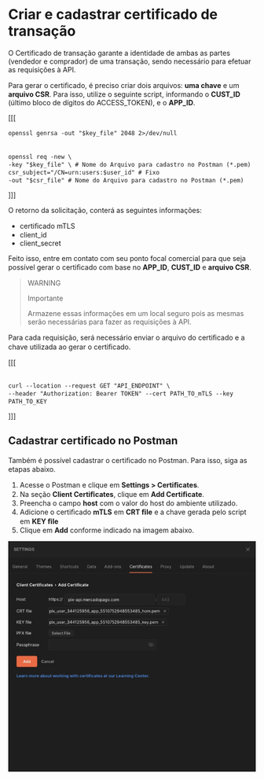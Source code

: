 # Criar e cadastrar certificado de transação

O Certificado de transação garante a identidade de ambas as partes (vendedor e comprador) de uma transação, sendo necessário para efetuar as requisições à API.

Para gerar o certiﬁcado, é preciso criar dois arquivos: **uma chave** e um **arquivo CSR**. Para isso, utilize o seguinte script, informando o **CUST_ID**  (último bloco de dígitos do ACCESS_TOKEN), e o **APP_ID**.

[[[
```script
openssl genrsa -out "$key_file" 2048 2>/dev/null


openssl req -new \
-key "$key_file" \ # Nome do Arquivo para cadastro no Postman (*.pem) csr_subject="/CN=urn:users:$user_id" # Fixo
-out "$csr_file" # Nome do Arquivo para cadastro no Postman (*.pem)

```
]]]

O retorno da solicitação, conterá as seguintes informações:

* certiﬁcado mTLS
* client_id
* client_secret

Feito isso, entre em contato com seu ponto focal comercial para que seja possível gerar o certiﬁcado com base no **APP_ID**, **CUST_ID** e **arquivo CSR**. 


> WARNING
>
> Importante
>
> Armazene essas informações em um local seguro pois as mesmas serão necessárias para fazer as requisições à API.


Para cada requisição, será necessário enviar o arquivo do certiﬁcado e a chave utilizada ao gerar o certiﬁcado.

[[[
```curl

curl --location --request GET "API_ENDPOINT" \
--header "Authorization: Bearer TOKEN" --cert PATH_TO_mTLS --key PATH_TO_KEY

```
]]]


## Cadastrar certificado no Postman

Também é possível cadastrar o certiﬁcado no Postman. Para isso, siga as etapas abaixo.


1. Acesse o Postman e clique em **Settings > Certiﬁcates**. 
2. Na seção **Client Certiﬁcates**, clique em **Add Certiﬁcate**. 
3. Preencha o campo **host** com o valor do host do ambiente utilizado.
4. Adicione o certiﬁcado **mTLS** em **CRT ﬁle** e a chave gerada pelo script em **KEY ﬁle**
5. Clique em **Add** conforme indicado na imagem abaixo.

![Postman Panel](/images/pix/postman.png)
